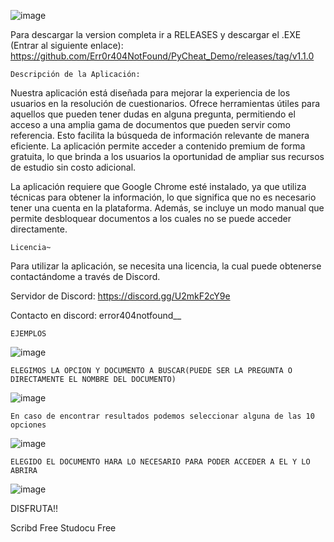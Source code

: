 ![image](https://github.com/user-attachments/assets/490efa29-ec27-45d9-89f0-ee5fa3d8f75b)

Para descargar la version completa ir a RELEASES y descargar el .EXE (Entrar al siguiente enlace): https://github.com/Err0r404NotFound/PyCheat_Demo/releases/tag/v1.1.0

    Descripción de la Aplicación:

Nuestra aplicación está diseñada para mejorar la experiencia de los usuarios en la resolución de cuestionarios. Ofrece herramientas útiles para aquellos que pueden tener dudas en alguna pregunta, permitiendo el acceso a una amplia gama de documentos que pueden servir como referencia. Esto facilita la búsqueda de información relevante de manera eficiente.
La aplicación permite acceder a contenido premium de forma gratuita, lo que brinda a los usuarios la oportunidad de ampliar sus recursos de estudio sin costo adicional.

La aplicación requiere que Google Chrome esté instalado, ya que utiliza técnicas para obtener la información, lo que significa que no es necesario tener una cuenta en la plataforma. Además, se incluye un modo manual que permite desbloquear documentos a los cuales no se puede acceder directamente.

    Licencia~
Para utilizar la aplicación, se necesita una licencia, la cual puede obtenerse contactándome a través de Discord.

Servidor de Discord: https://discord.gg/U2mkF2cY9e

Contacto en discord: error404notfound__

    EJEMPLOS
![image](https://github.com/user-attachments/assets/26044625-d448-40e9-8db0-c4fe6ef5dae4)

    ELEGIMOS LA OPCION Y DOCUMENTO A BUSCAR(PUEDE SER LA PREGUNTA O DIRECTAMENTE EL NOMBRE DEL DOCUMENTO)
![image](https://github.com/user-attachments/assets/64ce522a-92cb-4148-864e-1a34531cf0fa)

    En caso de encontrar resultados podemos seleccionar alguna de las 10 opciones
![image](https://github.com/user-attachments/assets/7f7b338f-c559-458a-a5a4-5c23a8f897a3)

    ELEGIDO EL DOCUMENTO HARA LO NECESARIO PARA PODER ACCEDER A EL Y LO ABRIRA
![image](https://github.com/user-attachments/assets/73958f0e-ae57-4e04-8f1d-fc2d38bd0c3f)

DISFRUTA!!

Scribd Free
Studocu Free
